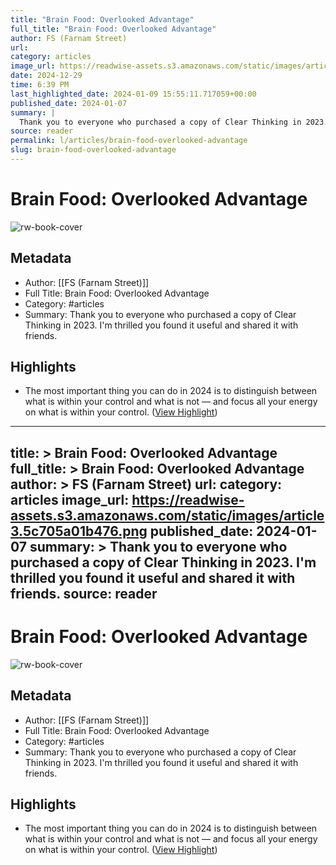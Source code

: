 ```yaml
---
title: "Brain Food: Overlooked Advantage"
full_title: "Brain Food: Overlooked Advantage"
author: FS (Farnam Street)
url: 
category: articles
image_url: https://readwise-assets.s3.amazonaws.com/static/images/article3.5c705a01b476.png
date: 2024-12-29
time: 6:39 PM
last_highlighted_date: 2024-01-09 15:55:11.717059+00:00
published_date: 2024-01-07
summary: |
  Thank you to everyone who purchased a copy of Clear Thinking in 2023. I'm thrilled you found it useful and shared it with friends.
source: reader
permalink: l/articles/brain-food-overlooked-advantage
slug: brain-food-overlooked-advantage
---
```

# Brain Food: Overlooked Advantage

![rw-book-cover](https://readwise-assets.s3.amazonaws.com/static/images/article3.5c705a01b476.png)

## Metadata
- Author: [[FS (Farnam Street)]]
- Full Title: Brain Food: Overlooked Advantage
- Category: #articles
- Summary: Thank you to everyone who purchased a copy of Clear Thinking in 2023. I'm thrilled you found it useful and shared it with friends.

## Highlights
- The most important thing you can do in 2024 is to distinguish between what is within your control and what is not — and focus all your energy on what is within your control. ([View Highlight](https://read.readwise.io/read/01hkqeymmktr6fbec7p03trnmb))


---
title: >
  Brain Food: Overlooked Advantage
full_title: >
  Brain Food: Overlooked Advantage
author: >
  FS (Farnam Street)
url: 
category: articles
image_url: https://readwise-assets.s3.amazonaws.com/static/images/article3.5c705a01b476.png
published_date: 2024-01-07
summary: >
  Thank you to everyone who purchased a copy of Clear Thinking in 2023. I'm thrilled you found it useful and shared it with friends.
source: reader
---
# Brain Food: Overlooked Advantage

![rw-book-cover](https://readwise-assets.s3.amazonaws.com/static/images/article3.5c705a01b476.png)

## Metadata
- Author: [[FS (Farnam Street)]]
- Full Title: Brain Food: Overlooked Advantage
- Category: #articles
- Summary: Thank you to everyone who purchased a copy of Clear Thinking in 2023. I'm thrilled you found it useful and shared it with friends.

## Highlights
- The most important thing you can do in 2024 is to distinguish between what is within your control and what is not — and focus all your energy on what is within your control. ([View Highlight](https://read.readwise.io/read/01hkqeymmktr6fbec7p03trnmb))



